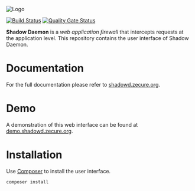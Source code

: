 ![Logo](https://shadowd.zecure.org/img/logo_small.png)

[![Build Status](https://github.com/zecure/shadowd_ui/actions/workflows/analyze.yml/badge.svg)](https://github.com/zecure/shadowd_ui/actions/workflows/analyze.yml)
[![Quality Gate Status](https://sonarcloud.io/api/project_badges/measure?project=zecure_shadowd_ui&metric=alert_status)](https://sonarcloud.io/dashboard?id=zecure_shadowd_ui)

**Shadow Daemon** is a *web application firewall* that intercepts requests at the application level.
This repository contains the user interface of Shadow Daemon.

# Documentation
For the full documentation please refer to [shadowd.zecure.org](https://shadowd.zecure.org/).

# Demo
A demonstration of this web interface can be found at [demo.shadowd.zecure.org](https://demo.shadowd.zecure.org/).

# Installation
Use [Composer](https://getcomposer.org/) to install the user interface.

    composer install
